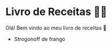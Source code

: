 # Livro de Receitas :man_cook: 

Olá! Bem vindo ao meu livro de receitas :wave:

- Strogonoff de frango
